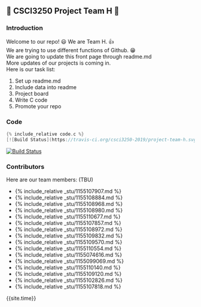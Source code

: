 ## :beginner: CSCI3250 Project Team H :star2:
### Introduction
Welcome to our repo! :smiley: 
We are Team H. :+1:  
We are trying to use different functions of Github. :grin:  
We are going to update this front page through readme.md  
More updates of our projects is coming in.  
Here is our task list:

1. Set up readme.md
2. Include data into readme
3. Project board
4. Write C code
5. Promote your repo

### Code
```c
{% include_relative code.c %}
[![Build Status](https://travis-ci.org/csci3250-2019/project-team-h.svg?branch=master)](https://travis-ci.org/csci3250-2019/project-team-h)
```
[![Build Status](https://travis-ci.org/csci3250-2019/project-team-h.svg?branch=master)](https://travis-ci.org/csci3250-2019/project-team-h)

### Contributors

Here are our team members: (TBU)  
- {% include_relative _stu/1155107907.md %}  
- {% include_relative _stu/1155108884.md %}  
- {% include_relative _stu/1155108968.md %}  
- {% include_relative _stu/1155108980.md %}  
- {% include_relative _stu/1155110677.md %}  
- {% include_relative _stu/1155107857.md %}  
- {% include_relative _stu/1155108972.md %}  
- {% include_relative _stu/1155109832.md %}  
- {% include_relative _stu/1155109570.md %}  
- {% include_relative _stu/1155110554.md %}  
- {% include_relative _stu/1155074616.md %}  
- {% include_relative _stu/1155099069.md %}  
- {% include_relative _stu/1155110140.md %}  
- {% include_relative _stu/1155109120.md %}  
- {% include_relative _stu/1155102826.md %}  
- {% include_relative _stu/1155107818.md %}

{{site.time}}

